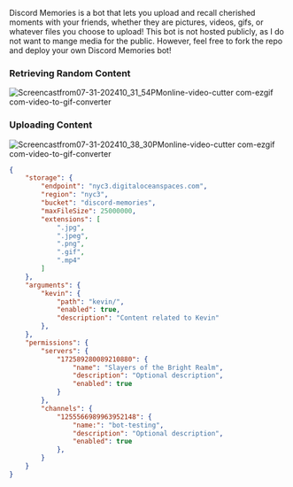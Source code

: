 Discord Memories is a bot that lets you upload and recall cherished moments with your friends, whether they are pictures, videos, gifs, or whatever files you choose to upload! This bot is not hosted publicly, as I do not want to mange media for the public. However, feel free to fork the repo and deploy your own Discord Memories bot! 

### Retrieving Random Content
![Screencastfrom07-31-202410_31_54PMonline-video-cutter com-ezgif com-video-to-gif-converter](https://github.com/user-attachments/assets/cee508c1-e7c3-4c31-a2cc-ece5bbb3ae31)

### Uploading Content
![Screencastfrom07-31-202410_38_30PMonline-video-cutter com-ezgif com-video-to-gif-converter](https://github.com/user-attachments/assets/98b52bad-5ae3-4819-8b18-bb99810a1639)

```json
{
    "storage": {
        "endpoint": "nyc3.digitaloceanspaces.com",
        "region": "nyc3",
        "bucket": "discord-memories",
        "maxFileSize": 25000000,
        "extensions": [
            ".jpg",
            ".jpeg",
            ".png",
            ".gif",
            ".mp4"
        ]
    },
    "arguments": {
        "kevin": {
            "path": "kevin/",
            "enabled": true,
            "description": "Content related to Kevin"
        },
    },
    "permissions": {
        "servers": {
            "172589280089210880": {
                "name": "Slayers of the Bright Realm",
                "description": "Optional description",
                "enabled": true
            }
        },
        "channels": {
            "1255566989963952148": {
                "name:": "bot-testing",
                "description": "Optional description",
                "enabled": true
            },
        }
    }
}
```
